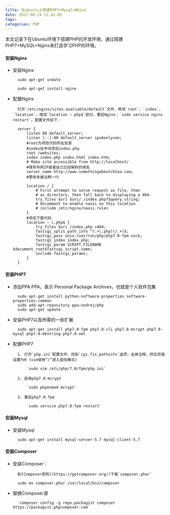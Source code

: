 ```yaml
---
title: 在ubuntu上搭建PHP7+Mysql+NGinx
date: 2017-08-24 21:41:05
tags:
categories: PHP
---
```

本文记录下在Ubuntu环境下搭建PHP的开发环境，通过搭建PHP7+MySQL+Nginx来打造学习PHP的环境。

<!-- more -->

#### 安装Nginx

* 安装Nginx

        sudo apt-get undate
        
        sudo apt-get install nginx
* 配置Nginx    

        打开`/etc/nginx/sites-avaliable/default`文件，修改`root`、`index`、`location`，增加`location ~ php$`部分，重启Nginx：`sudo service nginx restart`。配置文件如下：

        server {
            listen 80 default_server;
            listen [::]:80 default_server ipv6only=on;
            #root为项目代码所在目录
            #index在中间添加index.php
            root /websites;
            index index.php index.html index.htm;
            # Make site accessible from http://localhost/
            #填写外网IP或者自己已经解析的域名
            server_name http://www.somethingaboutchina.com;
            #更改未被注释一行
        
            location / {
                # First attempt to serve request as file, then
                # as directory, then fall back to displaying a 404.
                try_files $uri $uri/ /index.php?$query_string;
                # Uncomment to enable naxsi on this location
                # include /etc/nginx/naxsi.rules
            }
            #添加下面代码
            location ~ \.php$ {
                try_files $uri /index.php =404;
                fastcgi_split_path_info ^(.+\.php)(/.+)$;
                fastcgi_pass unix:/var/run/php/php7.0-fpm.sock;
                fastcgi_index index.php;
                fastcgi_param SCRIPT_FILENAME $document_root$fastcgi_script_name;
                include fastcgi_params;
            }
        }

#### 安装PHP7

* 添加PPA:PPA，表示 Personal Package Archives，也就是个人软件包集

        sudo apt-get install python-software-properties software-properties-common
        sudo add-apt-repository ppa:ondrej/php
        sudo apt-get update
* 安装PHP7以及所需的一些扩展

        sudo apt-get install php7.0-fpm php7.0-cli php7.0-mcrypt php7.0-mysql php7.0-mbstring php7.0-xml
* 配置PHP7

        1. 打开`php.ini`配置文件，找到`cgi.fix_pathinfo`选项，去掉注释，然后将值设置为0 (vim使用“/”进入查找模式)
        
            `sudo vim /etc/php/7.0/fpm/php.ini`

        2. 启用php7.0-mcrypt

            `sudo phpenmod mcrypt`

        3. 重启php7.0-fpm

            `sudo service php7.0-fpm restart`

#### 安装Mysql

* 安装Mysql

        sudo apt-get install mysql-server-5.7 mysql-client-5.7

#### 安装Composer

* 安装Composer：

        到[Composer官网](https://getcomposer.org/)下载`composer.phar`

        sudo mv composer.phar /usr/local/bin/composer
* 替换Composer源

        `composer config -g repo.packagist composer https://packagist.phpcomposer.com`
